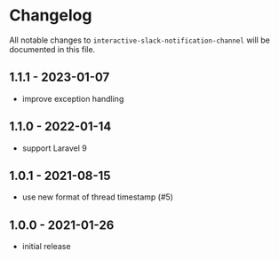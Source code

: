# Changelog

All notable changes to `interactive-slack-notification-channel` will be documented in this file.

## 1.1.1 - 2023-01-07

- improve exception handling

## 1.1.0 - 2022-01-14

- support Laravel 9

## 1.0.1 - 2021-08-15

- use new format of thread timestamp (#5)

## 1.0.0 - 2021-01-26

- initial release
